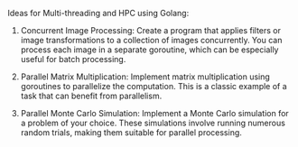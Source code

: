 Ideas for Multi-threading and HPC using Golang:

1. Concurrent Image Processing:
   Create a program that applies filters or image transformations to a collection of images concurrently. You can process each image in a separate goroutine, which can be especially useful for batch processing.

2. Parallel Matrix Multiplication:
   Implement matrix multiplication using goroutines to parallelize the computation. This is a classic example of a task that can benefit from parallelism.

3. Parallel Monte Carlo Simulation:
   Implement a Monte Carlo simulation for a problem of your choice. These simulations involve running numerous random trials, making them suitable for parallel processing.
